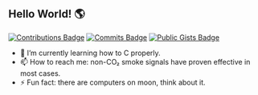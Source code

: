 ## Hello World! 🌎
[![Contributions Badge](https://badges.strrl.dev/contributions/all/neoyuyu?style=flat-square)](https://github.com/neoyuyu)
[![Commits Badge](https://badges.strrl.dev/commits/weekly/neoyuyu?style=flat-square)](https://github.com/neoyuyu)
[![Public Gists Badge](https://badges.strrl.dev/gists/neoyuyu)](https://badges.strrl.dev)


- 🌱 I’m currently learning how to C properly.
- 📫 How to reach me: non-CO₂ smoke signals have proven effective in most cases.
- ⚡ Fun fact: there are computers on moon, think about it.
